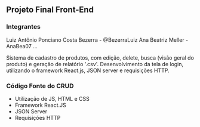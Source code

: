 ## Projeto Final Front-End

### Integrantes
Luiz Antônio Ponciano Costa Bezerra - @BezerraLuiz
Ana Beatriz Meller - AnaBea07
...

Sistema de cadastro de produtos, com edição, delete, busca (visão geral do produto) e geração de relatório '.csv'.
Desenvolvimento da tela de login, utilizando o framework React.js, JSON server e requisições HTTP.

### Código Fonte do CRUD
- Utilização de JS, HTML e CSS
- Framework React.JS
- JSON Server
- Requisições HTTP
